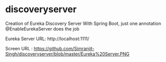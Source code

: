 # discoveryserver

Creation of Eureka Discovery Server
With Spring Boot, just one annotation @EnableEurekaServer does the job

Eureka Server URL: http://localhost:1111/


Screen URL : https://github.com/Simranjit-Singh/discoveryserver/blob/master/Eureka%20Server.PNG
